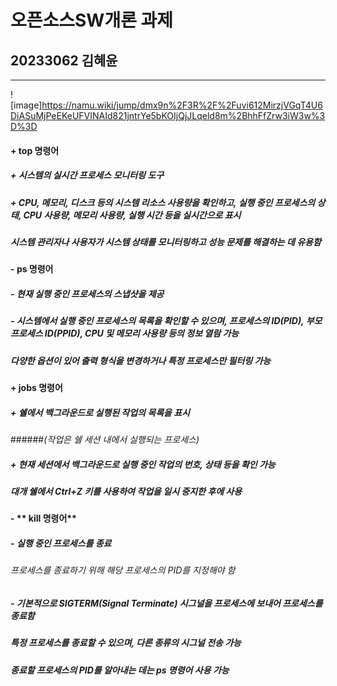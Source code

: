 # 오픈소스SW개론 과제

## 20233062 김혜윤

***

![image]https://namu.wiki/jump/dmx9n%2F3R%2F%2Fuvi612MirzjVGqT4U6DiASuMjPeEKeUFVINAId821jntrYe5bKOIjQjJLqeld8m%2BhhFfZrw3iW3w%3D%3D

#### + **top 명령어**

##### + 시스템의 실시간 프로세스 모니터링 도구

##### + CPU, 메모리, 디스크 등의 시스템 리소스 사용량을 확인하고, 실행 중인 프로세스의 상태, CPU 사용량, 메모리 사용량, 실행 시간 등을 실시간으로 표시

##### 시스템 관리자나 사용자가 시스템 상태를 모니터링하고 성능 문제를 해결하는 데 유용함


#### - **ps 명령어**

##### - 현재 실행 중인 프로세스의 스냅샷을 제공

##### - 시스템에서 실행 중인 프로세스의 목록을 확인할 수 있으며, 프로세스의 ID(PID), 부모 프로세스 ID(PPID), CPU 및 메모리 사용량 등의 정보 열람 가능

#####  다양한 옵션이 있어 출력 형식을 변경하거나 특정 프로세스만 필터링 가능


#### + **jobs 명령어**

##### + 쉘에서 백그라운드로 실행된 작업의 목록을 표시
######_(작업은 쉘 세션 내에서 실행되는 프로세스)_

##### + 현재 세션에서 백그라운드로 실행 중인 작업의 번호, 상태 등을 확인 가능

##### 대개 쉘에서 Ctrl+Z 키를 사용하여 작업을 일시 중지한 후에 사용


#### - ** kill 명령어**

##### - 실행 중인 프로세스를 종료

###### _프로세스를 종료하기 위해 해당 프로세스의 PID를 지정해야 함_

##### - 기본적으로 SIGTERM(Signal Terminate) 시그널을 프로세스에 보내어 프로세스를 종료함

##### 특정 프로세스를 종료할 수 있으며, 다른 종류의 시그널 전송 가능

##### 종료할 프로세스의 PID를 알아내는 데는 ps 명령어 사용 가능
